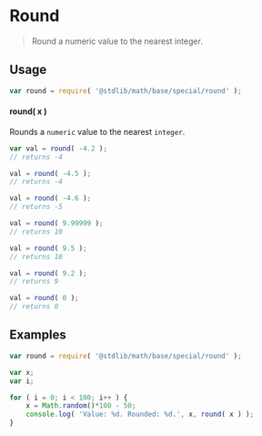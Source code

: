 Round
===
> Round a numeric value to the nearest integer.


<!-- <usage> -->
## Usage

``` javascript
var round = require( '@stdlib/math/base/special/round' );
```

#### round( x )

Rounds a `numeric` value to the nearest `integer`.

``` javascript
var val = round( -4.2 );
// returns -4

val = round( -4.5 );
// returns -4

val = round( -4.6 );
// returns -5

val = round( 9.99999 );
// returns 10

val = round( 9.5 );
// returns 10

val = round( 9.2 );
// returns 9

val = round( 0 );
// returns 0
```
<!-- </usage> -->


<!-- <examples> -->
## Examples

``` javascript
var round = require( '@stdlib/math/base/special/round' );

var x;
var i;

for ( i = 0; i < 100; i++ ) {
	x = Math.random()*100 - 50;
	console.log( 'Value: %d. Rounded: %d.', x, round( x ) );
}
```
<!-- </examples> -->


<!-- <links> -->
<!-- </links> -->
